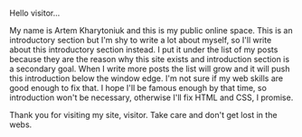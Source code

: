 Hello visitor...

My name is Artem Kharytoniuk and this is my public online space. This is an introductory section but I'm shy to write a lot about myself, so I'll write about this introductory section instead. I put it under the list of my posts because they are the reason why this site exists and introduction section is a secondary goal. When I write more posts the list will grow and it will push this introduction below the window edge. I'm not sure if my web skills are good enough to fix that. I hope I'll be famous enough by that time, so introduction won't be necessary, otherwise I'll fix HTML and CSS, I promise.

Thank you for visiting my site, visitor. Take care and don't get lost in the webs.
